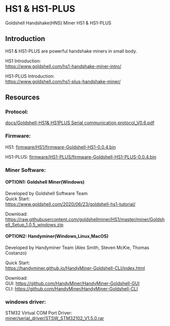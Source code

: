 # HS1 & HS1-PLUS 
Goldshell Handshake(HNS) Miner HS1 & HS1-PLUS

## Introduction
HS1 & HS1-PLUS are powerful handshake miners in small body.

HS1 Introduction:  
https://www.goldshell.com/hs1-handshake-miner-intro/  

HS1-PLUS Introduction:  
https://www.goldshell.com/hs1-plus-handshake-miner/

## Resources

### Protocol: 

[docs/Goldshell-HS1& HS1PLUS Serial communication protocol_V0.6.pdf](https://github.com/goldshellminer/HS1/blob/master/docs/Goldshell-HS1%26%20HS1PLUS%20Serial%20communication%20protocol_V0.6.pdf)

### Firmware:  

HS1: [firmware/HS1/firmware-Goldshell-HS1-0.0.4.bin](https://raw.githubusercontent.com/goldshellminer/HS1/master/firmware/HS1/firmware-Goldshell-HS1-0.0.4.bin)

HS1-PLUS: [firmware/HS1-PLUS/firmware-Goldshell-HS1-PLUS-0.0.4.bin](https://raw.githubusercontent.com/goldshellminer/HS1/master/firmware/HS1-PLUS/firmware-Goldshell-HS1-PLUS-0.0.4.bin)

### Miner Software:  
#### OPTION1: Goldshell Miner(Windows)  
Developed by Goldshell Software Team  
Quick Start:  
https://www.goldshell.com/2020/06/23/goldshell-hs1-tutorial/  

Download:  
https://raw.githubusercontent.com/goldshellminer/HS1/master/miner/Goldshell_Setup_1.0.5_windows.zip

#### OPTION2: Handyminer(Windows,Linux,MacOS)

Developed by Handyminer Team (Alex Smith, Steven McKie, Thomas Costanzo)  

Quick Start:   
https://handyminer.github.io/HandyMiner-Goldshell-CLI/index.html

Download:  
GUI:  https://github.com/HandyMiner/HandyMiner-Goldshell-GUI  
CLI:  https://github.com/HandyMiner/HandyMiner-Goldshell-CLI  

### windows driver:
STM32 Virtual COM Port Driver:  
[miner/serial_driver/STSW_STM32102_V1.5.0.rar](https://raw.githubusercontent.com/goldshellminer/HS1/master/miner/serial_driver/STSW_STM32102_V1.5.0.rar)  






